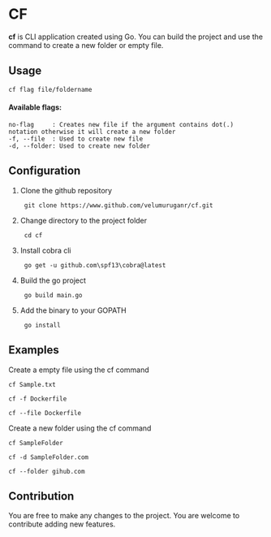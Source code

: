 # CF

**cf** is CLI application created using Go. You can build the project and use the command to create a new folder or empty file.


## Usage

    cf flag file/foldername

#### Available flags:
    
    no-flag     : Creates new file if the argument contains dot(.) notation otherwise it will create a new folder
    -f, --file  : Used to create new file
    -d, --folder: Used to create new folder

## Configuration

1. Clone the github repository

        git clone https://www.github.com/velumuruganr/cf.git

2. Change directory to the project folder

        cd cf

3. Install cobra cli

        go get -u github.com\spf13\cobra@latest

4. Build the go project

        go build main.go

5. Add the binary to your GOPATH

        go install

## Examples

Create a empty file using the cf command

    cf Sample.txt

    cf -f Dockerfile

    cf --file Dockerfile

Create a new folder using the cf command

    cf SampleFolder

    cf -d SampleFolder.com

    cf --folder gihub.com

## Contribution

You are free to make any changes to the project. You are welcome to contribute adding new features.
